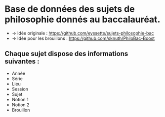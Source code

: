 # Base de données des sujets de philosophie donnés au baccalauréat.
- → Idée originale : https://github.com/eyssette/sujets-philosophie-bac
- → Idée pour les brouillons : https://github.com/sknuth/PhiloBac-Boost

## Chaque sujet dispose des informations suivantes :
- Année
- Série
- Lieu
- Session
- Sujet
- Notion 1
- Notion 2
- Brouillon
